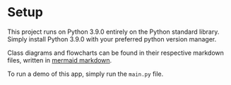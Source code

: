 # Setup

This project runs on Python 3.9.0 entirely on the Python standard library. Simply install Python 3.9.0 with your preferred python version manager.

Class diagrams and flowcharts can be found in their respective markdown files, written in [mermaid markdown](https://mermaid.live/).

To run a demo of this app, simply run the `main.py` file.
